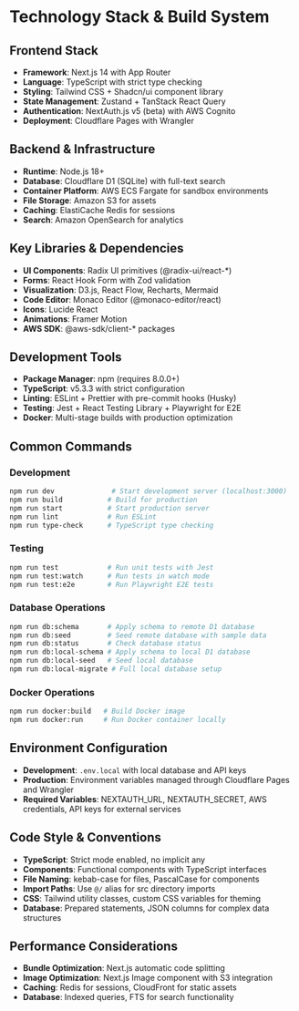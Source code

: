 # Technology Stack & Build System

## Frontend Stack
- **Framework**: Next.js 14 with App Router
- **Language**: TypeScript with strict type checking
- **Styling**: Tailwind CSS + Shadcn/ui component library
- **State Management**: Zustand + TanStack React Query
- **Authentication**: NextAuth.js v5 (beta) with AWS Cognito
- **Deployment**: Cloudflare Pages with Wrangler

## Backend & Infrastructure
- **Runtime**: Node.js 18+ 
- **Database**: Cloudflare D1 (SQLite) with full-text search
- **Container Platform**: AWS ECS Fargate for sandbox environments
- **File Storage**: Amazon S3 for assets
- **Caching**: ElastiCache Redis for sessions
- **Search**: Amazon OpenSearch for analytics

## Key Libraries & Dependencies
- **UI Components**: Radix UI primitives (@radix-ui/react-*)
- **Forms**: React Hook Form with Zod validation
- **Visualization**: D3.js, React Flow, Recharts, Mermaid
- **Code Editor**: Monaco Editor (@monaco-editor/react)
- **Icons**: Lucide React
- **Animations**: Framer Motion
- **AWS SDK**: @aws-sdk/client-* packages

## Development Tools
- **Package Manager**: npm (requires 8.0.0+)
- **TypeScript**: v5.3.3 with strict configuration
- **Linting**: ESLint + Prettier with pre-commit hooks (Husky)
- **Testing**: Jest + React Testing Library + Playwright for E2E
- **Docker**: Multi-stage builds with production optimization

## Common Commands

### Development
```bash
npm run dev              # Start development server (localhost:3000)
npm run build           # Build for production
npm run start           # Start production server
npm run lint            # Run ESLint
npm run type-check      # TypeScript type checking
```

### Testing
```bash
npm run test            # Run unit tests with Jest
npm run test:watch      # Run tests in watch mode
npm run test:e2e        # Run Playwright E2E tests
```

### Database Operations
```bash
npm run db:schema       # Apply schema to remote D1 database
npm run db:seed         # Seed remote database with sample data
npm run db:status       # Check database status
npm run db:local-schema # Apply schema to local D1 database
npm run db:local-seed   # Seed local database
npm run db:local-migrate # Full local database setup
```

### Docker Operations
```bash
npm run docker:build   # Build Docker image
npm run docker:run     # Run Docker container locally
```

## Environment Configuration
- **Development**: `.env.local` with local database and API keys
- **Production**: Environment variables managed through Cloudflare Pages and Wrangler
- **Required Variables**: NEXTAUTH_URL, NEXTAUTH_SECRET, AWS credentials, API keys for external services

## Code Style & Conventions
- **TypeScript**: Strict mode enabled, no implicit any
- **Components**: Functional components with TypeScript interfaces
- **File Naming**: kebab-case for files, PascalCase for components
- **Import Paths**: Use `@/` alias for src directory imports
- **CSS**: Tailwind utility classes, custom CSS variables for theming
- **Database**: Prepared statements, JSON columns for complex data structures

## Performance Considerations
- **Bundle Optimization**: Next.js automatic code splitting
- **Image Optimization**: Next.js Image component with S3 integration
- **Caching**: Redis for sessions, CloudFront for static assets
- **Database**: Indexed queries, FTS for search functionality